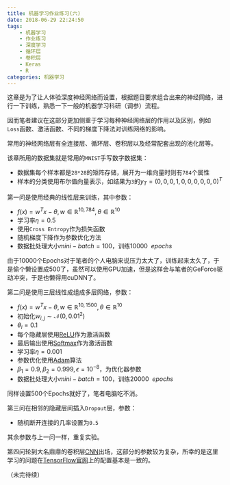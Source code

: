 ```yaml
---
title: 机器学习作业练习(六)
date: 2018-06-29 22:24:50
tags:
	- 机器学习
	- 作业练习
	- 深度学习
	- 循环层
	- 卷积层
	- Keras
	- R
categories:	机器学习
---
```


这章是为了让人体验深度神经网络而设置，根据题目要求组合出来的神经网络，进行一下训练，熟悉一下一般的机器学习科研（调参）流程。

因而笔者建议在这部分更加侧重于学习每种神经网络层的作用以及区别，例如`Loss`函数、激活函数、不同的梯度下降法对训练网络的影响。

常用的神经网络层有全连接层、循环层、卷积层以及经常配套出现的池化层等。

该章所用的数据集就是常用的`MNIST`手写数字数据集：

- 数据集每个样本都是`28*28`的矩阵存储，展开为一维向量时则有`784`个属性
- 样本的分类使用布尔值向量表示，如结果为`3`的$y_T=(0,0,0,1,0,0,0,0,0,0)^T$

第一问是使用经典的线性层来训练，其中参数：

- $f(x) = w^T x - \theta, w \in \mathbb{R}^{10, 784}, \theta \in \mathbb{R}^{10}$
- 学习率$\eta = 0.5$
- 使用`Cross Entropy`作为损失函数
- 随机梯度下降作为参数优化方法
- 数据批处理大小$mini-batch=100$，训练$10000~~epochs$

由于10000个Epochs对于笔者的个人电脑来说压力太大了，训练起来太久了，于是偷个懒设置成500了，虽然可以使用GPU加速，但是这样会与笔者的GeForce驱动冲突，于是也懒得用cuDNN了。

第二问是使用三层线性成组成多层网络，参数：

- $f(x) = w^T x - \theta, w \in \mathbb{R}^{10, 1500}, \theta \in \mathbb{R}^{10}$
- 初始化$w_{i,j} \sim \mathcal{N}(0, 0.01^2)$
- $\theta_{i}=0.1$
- 每个隐藏层使用<a href="https://en.wikipedia.org/wiki/Rectifier_(neural_networks)">ReLU</a>作为激活函数
- 最后输出使用[Softmax](https://en.wikipedia.org/wiki/Softmax_function)作为激活函数
- 学习率$\eta=0.001$
- 参数优化使用[Adam](https://en.wikipedia.org/wiki/Stochastic_gradient_descent#Adam)算法
- $\beta_1 = 0.9,\beta_2=0.999,\epsilon=10^{-8}$，为优化器参数
- 数据批处理大小$mini-batch=100$，训练$20000~~epochs$

同样设置500个Epochs就好了，笔者电脑吃不消。

第三问在相邻的隐藏层间插入`Dropout`层，参数：

- 随机断开连接的几率设置为`0.5`

其余参数与上一问一样，重复实验。

第四问轮到大名鼎鼎的卷积层[CNN](https://en.wikipedia.org/wiki/Convolutional_neural_network)出场，这部分的参数较为复杂，所幸的是这里学习的问题在[TensorFlow官网](https://www.tensorflow.org/)上的配置基本是一致的。

（未完待续）